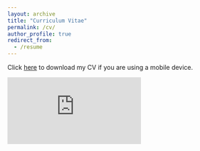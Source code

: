 ```yaml
---
layout: archive
title: "Curriculum Vitae"
permalink: /cv/
author_profile: true
redirect_from:
  - /resume
---
```

Click [here](https://letian-yin.github.io/files/CV_202410.pdf) to download my CV if you are using a mobile device.

<embed src="https://letian-yin.github.io/files/CV_202410.pdf" type='application/pdf'/>
